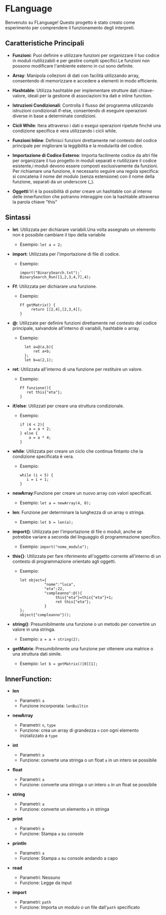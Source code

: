 # FLanguage

Benvenuto su FLanguage! Questo progetto è stato creato come esperimento per comprendere il funzionamento degli interpreti.

## Caratteristiche Principali

- **Funzioni**: Puoi definire e utilizzare funzioni per organizzare il tuo codice in moduli riutilizzabili e per gestire compiti specifici.Le funzioni non possono modificare l'ambiente esterno in cui sono definite.
  
- **Array**: Manipola collezioni di dati con facilità utilizzando array, consentendo di memorizzare e accedere a elementi in modo efficiente.
  
- **Hashtable**: Utilizza hashtable per implementare strutture dati chiave-valore, ideali per la gestione di associazioni tra dati e inline function.
  
- **Istruzioni Condizionali**: Controlla il flusso del programma utilizzando istruzioni condizionali if-else, consentendo di eseguire operazioni diverse in base a determinate condizioni.
  
- **Cicli While**: Itera attraverso i dati o esegui operazioni ripetute finché una condizione specifica è vera utilizzando i cicli while.
  
- **Funzioni Inline**: Definisci funzioni direttamente nel contesto del codice principale per migliorare la leggibilità e la modularità del codice.
  
- **Importazione di Codice Esterno**: Importa facilmente codice da altri file per organizzare il tuo progetto in moduli separati e riutilizzare il codice esistente,i moduli devono essere composti esclusivamente da funzioni. Per richiamare una funzione, è necessario seguire una regola specifica: si concatena il nome del modulo (senza estensione) con il nome della funzione, separati da un underscore (_).
  
- **Oggetti**:Vi è la possibilità di poter creare un hashtable con al interno delle innerfunction che potranno interaggire con la hashtable attraverso la parola chiave "this"
## Sintassi

- **let**: Utilizzata per dichiarare variabili.Una volta assegnato un elemento non è possibile cambiare il tipo della variabile
  - Esempio: `let a = 2;`

- **import**: Utilizzata per l'importazione di file di codice.
  - Esempio:
    ```
    import("BinarySearch.txt");`
    BinarySearch_Run([1,2,3,4,7],4);
    ```
- **Ff**: Utilizzata per dichiarare una funzione.
  - Esempio:
    ```
    Ff getMatrix() {
         return [[2,4],[2,3,4]];
    }
    ```
- **@**: Utilizzate per definire funzioni direttamente nel contesto del codice principale, salvandole all'interno di variabili, hashtable o array.
  - Esempio:
    ```
	  let a=@(a,b){
		  ret a+b;
	  };
	  let b=a(2,1);
    ```
- **ret**: Utilizzata all'interno di una funzione per restituire un valore.
  - Esempio:
    ```
    Ff funzione(){
       ret this{"eta"};
    }
    ```

- **if/else**: Utilizzati per creare una struttura condizionale.
  - Esempio:
    ```
    if (4 < 2){
        a = a + 2;
    } else {
        a = a * 4;
    }
    ```

- **while**: Utilizzata per creare un ciclo che continua fintanto che la condizione specificata è vera.
  - Esempio:
    ```
    while (i < 5) {
       i = i + 1;
    }
    ```

- **newArray**:Funzione per creare un nuovo array con valori specificati.
  - Esempio: `let a = newArray(4, 0);`

- **len**: Funzione per determinare la lunghezza di un array o stringa.
  - Esempio: `let b = len(a);`

- **import()**: Utilizzata per l'importazione di file o moduli, anche se potrebbe variare a seconda del linguaggio di programmazione specifico.
  - Esempio: `import("nome_modulo");`

- **this{}**: Utilizzata per fare riferimento all'oggetto corrente all'interno di un contesto di programmazione orientato agli oggetti.
  - Esempio:
    ```
    let object={
               "nome":"luca",
               "eta":22,
               "compleanno":@(){
                    this{"eta"}=this{"eta"}+1;
                    ret this{"eta"};
               }
    };
    object{"compleanno"}();
    ```


- **string()**: Presumibilmente una funzione o un metodo per convertire un valore in una stringa.
  - Esempio: `a = a + string(2);`

- **getMatrix**: Presumibilmente una funzione per ottenere una matrice o una struttura dati simile.
  - Esempio: `let b = getMatrix()[0][1];`

## InnerFunction:

- **len**
  - Parametri: `a`
  - Funzione incorporata: `lenBuiltin`

- **newArray**
  - Parametri: `n`, `type`
  - Funzione: crea un array di grandezza `n` con ogni elemento inizializzato a `type`

- **int**
  - Parametri: `a`
  - Funzione: converte una stringa o un float `a` in un intero se possibile

- **float**
  - Parametri: `a`
  - Funzione: converte una stringa o un intero `a` in un float se possibile

- **string**
  - Parametri: `a`
  - Funzione: converte un elemento `a` in stringa

- **print**
  - Parametri: `a`
  - Funzione: Stampa `a` su console

- **println**
  - Parametri: `a`
  - Funzione: Stampa `a` su console andando a capo

- **read**
  - Parametri: Nessuno
  - Funzione: Legge da input

- **import**
  - Parametri: `path`
  - Funzione: Importa un modulo o un file dall'`path` specificato



